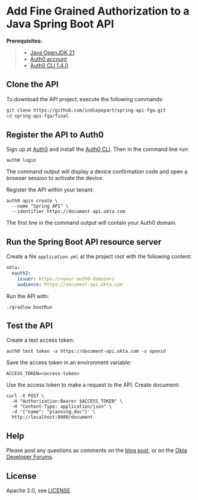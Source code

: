 # Add Fine Grained Authorization to a Java Spring Boot API


**Prerequisites:**

> - [Java OpenJDK 21](https://jdk.java.net/java-se-ri/21)
> - [Auth0 account](https://auth0.com/signup)
> - [Auth0 CLI 1.4.0](https://github.com/auth0/auth0-cli#installation)

## Clone the API

To download the API project, execute the following commands:

```bash
git clone https://github.com/indiepopart/spring-api-fga.git
cd spring-api-fga/final
```

## Register the API to Auth0

Sign up at [Auth0](https://auth0.com/signup) and install the [Auth0 CLI](https://github.com/auth0/auth0-cli). Then in the command line run:

```shell
auth0 login
```

The command output will display a device confirmation code and open a browser session to activate the device.

Register the API within your tenant:

```shell
auth0 apis create \
  --name "Spring API" \
  --identifier https://document-api.okta.com
```

The first line in the command output will contain your Auth0 domain.

## Run the Spring Boot API resource server

Create a file `application.yml` at the project root with the following content:

```yaml
okta:
  oauth2:
    issuer: https://<your-auth0-domain>/
    audience: https://document-api.okta.com
```

Run the API with:

```shell
./gradlew bootRun
```

## Test the API

Create a test access token:

```shell
auth0 test token -a https://document-api.okta.com -s openid
```

Save the access token in an environment variable:

```shell
ACCESS_TOKEN=<access-token>
```

Use the access token to make a request to the API. Create document:

```shell
curl -X POST \
  -H "Authorization:Bearer $ACCESS_TOKEN" \
  -H "Content-Type: application/json" \
  -d '{"name": "planning.doc"}' \
  http://localhost:8080/document
```

## Help

Please post any questions as comments on the [blog post](), or on the [Okta Developer Forums](https://devforum.okta.com/).

## License

Apache 2.0, see [LICENSE](LICENSE).